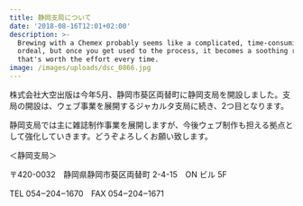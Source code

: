 ```yaml
---
title: 静岡支局について
date: '2018-08-16T12:01+02:00'
description: >-
  Brewing with a Chemex probably seems like a complicated, time-consuming
  ordeal, but once you get used to the process, it becomes a soothing ritual
  that's worth the effort every time.
image: /images/uploads/dsc_0866.jpg
---
```

株式会社大空出版は今年5月、静岡市葵区両替町に静岡支局を開設しました。支局の開設は、ウェブ事業を展開するジャカルタ支局に続き、2つ目となります。

静岡支局では主に雑誌制作事業を展開しますが、今後ウェブ制作も担える拠点として強化していきます。どうぞよろしくお願い致します。

＜静岡支局＞

〒420-0032　静岡県静岡市葵区両替町 2-4-15　ON ビル 5F

TEL 054‒204‒1670　FAX 054‒204‒1671
